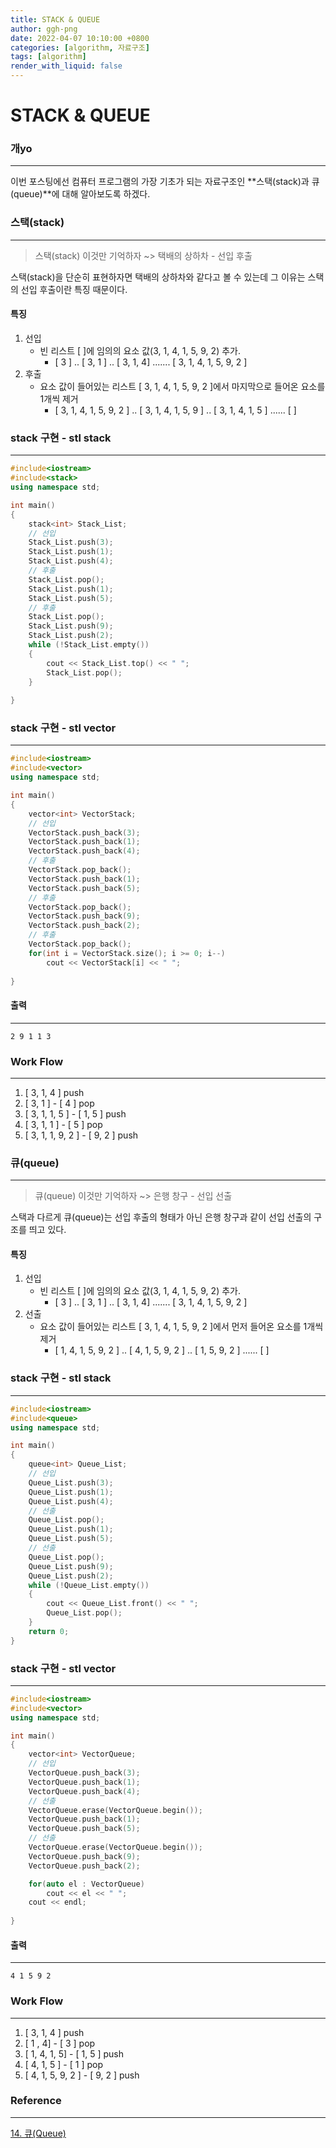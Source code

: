```yaml
---
title: STACK & QUEUE
author: ggh-png
date: 2022-04-07 10:10:00 +0800
categories: [algorithm, 자료구조]
tags: [algorithm]
render_with_liquid: false
---
```



# STACK & QUEUE

### 개yo

---

이번 포스팅에선 컴퓨터 프로그램의 가장 기초가 되는 자료구조인 **스택(stack)과 큐(queue)**에 대해 알아보도록 하겠다. 

 

### 스택(stack)

---

> 스택(stack) 이것만 기억하자 ~> 택배의 상하차 - 선입 후출
> 

스택(stack)을 단순히 표현하자면 택배의 상하차와 같다고 볼 수 있는데 그 이유는 스택의 선입 후출이란 특징 때문이다. 

#### 특징 

1. 선입  
    - 빈 리스트 [  ]에 임의의 요소 값(3, 1, 4, 1, 5, 9, 2) 추가.
        - [ 3 ] .. [ 3, 1 ] .. [ 3, 1, 4] ....... [ 3, 1, 4, 1, 5, 9, 2 ]
2. 후출
    - 요소 값이 들어있는 리스트 [ 3, 1, 4, 1, 5, 9, 2 ]에서 마지막으로 들어온 요소를 1개씩 제거
        - [ 3, 1, 4, 1, 5, 9, 2 ] .. [ 3, 1, 4, 1, 5, 9 ] .. [ 3, 1, 4, 1, 5 ] ...... [ ]

### stack 구현 - stl stack

---

```cpp
#include<iostream>
#include<stack>
using namespace std; 

int main()
{
    stack<int> Stack_List;
    // 선입  
    Stack_List.push(3); 
    Stack_List.push(1); 
    Stack_List.push(4);
    // 후출 
    Stack_List.pop(); 
    Stack_List.push(1); 
    Stack_List.push(5);
    // 후출 
    Stack_List.pop(); 
    Stack_List.push(9); 
    Stack_List.push(2);
    while (!Stack_List.empty())
    {
        cout << Stack_List.top() << " ";
        Stack_List.pop();
    }
    
}
```

### stack 구현 - stl vector

---

```cpp
#include<iostream>
#include<vector>
using namespace std; 

int main()
{
    vector<int> VectorStack;
    // 선입  
    VectorStack.push_back(3); 
    VectorStack.push_back(1); 
    VectorStack.push_back(4);
    // 후출 
    VectorStack.pop_back(); 
    VectorStack.push_back(1); 
    VectorStack.push_back(5);
    // 후출 
    VectorStack.pop_back(); 
    VectorStack.push_back(9); 
    VectorStack.push_back(2);
    // 후출 
    VectorStack.pop_back();
    for(int i = VectorStack.size(); i >= 0; i--)
        cout << VectorStack[i] << " ";
    
}
```

#### 출력 

---

```
2 9 1 1 3
```

### Work Flow

---

1. [ 3, 1, 4 ] push
2. [ 3, 1 ] - [ 4 ] pop
3. [ 3, 1, 1, 5 ] - [ 1, 5 ] push
4. [ 3, 1, 1 ] - [ 5 ] pop
5. [ 3, 1,  1, 9, 2 ] - [ 9, 2 ] push 

### 큐(queue)

---

> 큐(queue) 이것만 기억하자 ~> 은행 창구 - 선입 선출
> 

스택과 다르게 큐(queue)는 선입 후출의 형태가 아닌 은행 창구과 같이 선입 선출의 구조를 띄고 있다. 

#### 특징 

1. 선입  
    - 빈 리스트 [  ]에 임의의 요소 값(3, 1, 4, 1, 5, 9, 2) 추가.
        - [ 3 ] .. [ 3, 1 ] .. [ 3, 1, 4] ....... [ 3, 1, 4, 1, 5, 9, 2 ]
2. 선출
    - 요소 값이 들어있는 리스트 [ 3, 1, 4, 1, 5, 9, 2 ]에서 먼저 들어온 요소를 1개씩 제거
        - [ 1, 4, 1, 5, 9, 2 ] .. [ 4, 1, 5, 9, 2 ] .. [ 1, 5, 9, 2 ] ...... [ ]

### stack 구현 - stl stack

---

```cpp
#include<iostream>
#include<queue>
using namespace std; 

int main()
{
    queue<int> Queue_List;
    // 선입  
    Queue_List.push(3); 
    Queue_List.push(1); 
    Queue_List.push(4);
    // 선출 
    Queue_List.pop(); 
    Queue_List.push(1); 
    Queue_List.push(5);
    // 선출 
    Queue_List.pop(); 
    Queue_List.push(9); 
    Queue_List.push(2);
    while (!Queue_List.empty())
    {
        cout << Queue_List.front() << " ";
        Queue_List.pop();
    }
    return 0;
}
```

### stack 구현 - stl vector

---

```cpp
#include<iostream>
#include<vector>
using namespace std; 

int main()
{
    vector<int> VectorQueue;
    // 선입  
    VectorQueue.push_back(3); 
    VectorQueue.push_back(1); 
    VectorQueue.push_back(4);
    // 선출 
    VectorQueue.erase(VectorQueue.begin()); 
    VectorQueue.push_back(1); 
    VectorQueue.push_back(5);
    // 선출 
    VectorQueue.erase(VectorQueue.begin()); 
    VectorQueue.push_back(9); 
    VectorQueue.push_back(2);

    for(auto el : VectorQueue)
        cout << el << " ";
    cout << endl;
    
}
```

#### 출력 

---

```
4 1 5 9 2
```

### Work Flow

---

1. [ 3, 1, 4 ] push
2. [ 1 , 4] - [ 3 ] pop
3. [ 1, 4, 1, 5] - [ 1, 5 ] push
4. [ 4, 1, 5 ] - [ 1 ] pop
5. [ 4, 1, 5, 9, 2 ] - [ 9, 2 ] push 

### **Reference**

---

[14. 큐(Queue)](https://m.blog.naver.com/ndb796/221230944729)